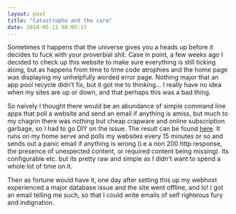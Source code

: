 ```yaml
---
layout: post
title: "Catastrophe and the cure"
date: 2010-05-11 08:05:17
---
```


Sometimes it happens that the universe gives you a heads up before it decides to fuck with your proverbial shit. Case in point, a few weeks ago I decided to check up this website to make sure everything is still ticking along, but as happens from time to time code atrophies and the home page was displaying my unhelpfully worded error page. Nothing major that an app pool recycle didn’t fix, but it got me to thinking… I really have no idea when my sites are up or down, and that perhaps this was a bad thing.



So naively I thought there would be an abundance of simple command line apps that poll a website and send an email if anything is amiss, but much to my chagrin there was nothing but cheap crapware and online subscription garbage, so I had to go DIY on the issue. The result can be found [here](http://www.sharpoblunto.com/Apps/Index/4MyybTZgP0ecehxlJIloEw). It runs on my home serve and polls my websites every 15 minutes or so and sends out a panic email if anything is wrong (i.e a non 200 http response, the presence of unexpected content, or required content being missing). Its configurable etc. but its pretty raw and simple as I didn’t want to spend a whole lot of time on it.



Then as fortune would have it, one day after setting this up my webhost experienced a major database issue and the site went offline, and lo! I got an email telling me such, so that I could write emails of self righteous fury and indignation.